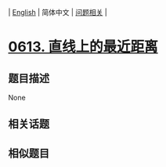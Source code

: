 
| [English](README_EN.md) | 简体中文 | [问题相关](QUESTION.md) |
# [0613. 直线上的最近距离](https://leetcode-cn.com/problems/shortest-distance-in-a-line/)
## 题目描述
None
## 相关话题

## 相似题目

